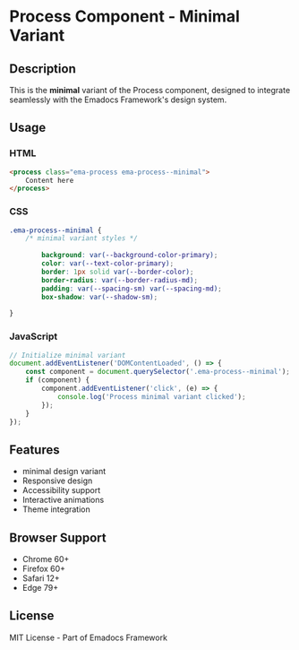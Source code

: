 # Process Component - Minimal Variant

## Description
This is the **minimal** variant of the Process component, designed to integrate seamlessly with the Emadocs Framework's design system.

## Usage

### HTML
```html
<process class="ema-process ema-process--minimal">
    Content here
</process>
```

### CSS
```css
.ema-process--minimal {
    /* minimal variant styles */
    
        background: var(--background-color-primary);
        color: var(--text-color-primary);
        border: 1px solid var(--border-color);
        border-radius: var(--border-radius-md);
        padding: var(--spacing-sm) var(--spacing-md);
        box-shadow: var(--shadow-sm);
    
}
```

### JavaScript
```javascript
// Initialize minimal variant
document.addEventListener('DOMContentLoaded', () => {
    const component = document.querySelector('.ema-process--minimal');
    if (component) {
        component.addEventListener('click', (e) => {
            console.log('Process minimal variant clicked');
        });
    }
});
```

## Features
- minimal design variant
- Responsive design
- Accessibility support
- Interactive animations
- Theme integration

## Browser Support
- Chrome 60+
- Firefox 60+
- Safari 12+
- Edge 79+

## License
MIT License - Part of Emadocs Framework
